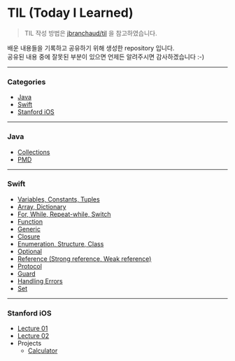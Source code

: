 # TIL (Today I Learned)
> TIL 작성 방법은 [jbranchaud/til](https://github.com/jbranchaud/til) 을 참고하였습니다.

배운 내용들을 기록하고 공유하기 위해 생성한 repository 입니다.    
공유된 내용 중에 잘못된 부분이 있으면 언제든 알려주시면 감사하겠습니다 :-)     

-----

### Categories

* [Java](#java)
* [Swift](#swift)
* [Stanford iOS](#stanford-ios)

-----

### Java

* [Collections](java/collections)
* [PMD](java/pmd)

-----

### Swift

* [Variables, Constants, Tuples](swift/variables_constants_tuples.md)
* [Array, Dictionary](swift/array_dictionary.md)
* [For, While, Repeat-while, Switch](swift/condition_loop.md)
* [Function](swift/function.md)
* [Generic](swift/generic.md)
* [Closure](swift/closure.md)
* [Enumeration, Structure, Class](swift/enum_struct_class.md)
* [Optional](swift/optional.md)
* [Reference (Strong reference, Weak reference)](swift/reference.md)
* [Protocol](swift/protocol.md)
* [Guard](swift/guard.md)
* [Handling Errors](swift/handling_error.md)
* [Set](swift/set.md)

-----

### Stanford iOS

* [Lecture 01](iOS/lecture_01.md)
* [Lecture 02](iOS/lecture_02.md)
* Projects
    - [Calculator](iOS/projects/Calculator)